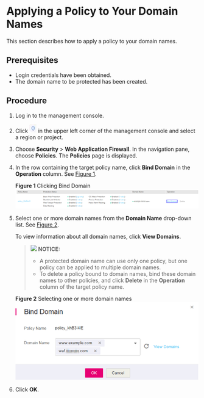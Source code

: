 # Applying a Policy to Your Domain Names<a name="waf_01_0075"></a>

This section describes how to apply a policy to your domain names.

## Prerequisites<a name="section19405123413428"></a>

-   Login credentials have been obtained.
-   The domain name to be protected has been created.

## Procedure<a name="section109781412104317"></a>

1.  Log in to the management console.
2.  Click  ![](figures/icon-region.png)  in the upper left corner of the management console and select a region or project.
3.  Choose  **Security**  \>  **Web Application Firewall**. In the navigation pane, choose  **Policies**. The  **Policies**  page is displayed.
4.  In the row containing the target policy name, click  **Bind Domain**  in the  **Operation**  column. See  [Figure 1](#fig169858225460).

    **Figure  1**  Clicking Bind Domain<a name="fig169858225460"></a>  
    ![](figures/clicking-bind-domain.png "clicking-bind-domain")

5.  Select one or more domain names from the  **Domain Name**  drop-down list. See  [Figure 2](#fig4167335513).

    To view information about all domain names, click  **View Domains**.

    >![](/images/icon-notice.gif) **NOTICE:**   
    >-   A protected domain name can use only one policy, but one policy can be applied to multiple domain names.  
    >-   To delete a policy bound to domain names, bind these domain names to other policies, and click  **Delete**  in the  **Operation**  column of the target policy name.  

    **Figure  2**  Selecting one or more domain names<a name="fig4167335513"></a>  
    ![](figures/selecting-one-or-more-domain-names.png "selecting-one-or-more-domain-names")

6.  Click  **OK**.


